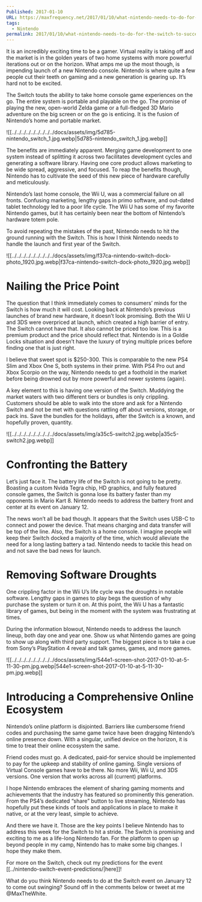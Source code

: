 ```yaml
---
Published: 2017-01-10
URL: https://maxfrequency.net/2017/01/10/what-nintendo-needs-to-do-for-the-switch-to-succeed/
tags:
  - Nintendo
permalink: 2017/01/10/what-nintendo-needs-to-do-for-the-switch-to-succeed/
---
```

It is an incredibly exciting time to be a gamer. Virtual reality is taking off and the market is in the golden years of two home systems with more powerful iterations out or on the horizon. What amps me up the most though, is impending launch of a new Nintendo console. Nintendo is where quite a few people cut their teeth on gaming and a new generation is gearing up. It’s hard not to be excited.

The Switch touts the ability to take home console game experiences on the go. The entire system is portable and playable on the go. The promise of playing the new, open-world Zelda game or a full-fledged 3D Mario adventure on the big screen or on the go is enticing. It is the fusion of Nintendo’s home and portable market.

![[../../../../../../../../../docs/assets/img/5d785-nintendo_switch_1.jpg.webp|5d785-nintendo_switch_1.jpg.webp]]

The benefits are immediately apparent. Merging game development to one system instead of splitting it across two facilitates development cycles and generating a software library. Having one core product allows marketing to be wide spread, aggressive, and focused. To reap the benefits though, Nintendo has to cultivate the seed of this new piece of hardware carefully and meticulously.

Nintendo’s last home console, the Wii U, was a commercial failure on all fronts. Confusing marketing, lengthy gaps in primo software, and out-dated tablet technology led to a poor life cycle. The Wii U has some of my favorite Nintendo games, but it has certainly been near the bottom of Nintendo’s hardware totem pole.

To avoid repeating the mistakes of the past, Nintendo needs to hit the ground running with the Switch. This is how I think Nintendo needs to handle the launch and first year of the Switch.

![[../../../../../../../../../docs/assets/img/f37ca-nintendo-switch-dock-photo_1920.jpg.webp|f37ca-nintendo-switch-dock-photo_1920.jpg.webp]]

# Nailing the Price Point

The question that I think immediately comes to consumers’ minds for the Switch is how much it will cost. Looking back at Nintendo’s previous launches of brand new hardware, it doesn’t look promising. Both the Wii U and 3DS were overpriced at launch, which created a high barrier of entry. The Switch cannot have that. It also cannot be priced too low. This is a premium product and the price should reflect that. Nintendo is in a Goldie Locks situation and doesn’t have the luxury of trying multiple prices before finding one that is just right.

I believe that sweet spot is $250-300. This is comparable to the new PS4 Slim and Xbox One S, both systems in their prime. With PS4 Pro out and Xbox Scorpio on the way, Nintendo needs to get a foothold in the market before being drowned out by more powerful and newer systems (again).

A key element to this is having one version of the Switch. Muddying the market waters with two different tiers or bundles is only crippling. Customers should be able to walk into the store and ask for a Nintendo Switch and not be met with questions rattling off about versions, storage, or pack ins. Save the bundles for the holidays, after the Switch is a known, and hopefully proven, quantity.

![[../../../../../../../../../docs/assets/img/a35c5-switch2.jpg.webp|a35c5-switch2.jpg.webp]]

# Confronting the Battery

Let’s just face it. The battery life of the Switch is not going to be pretty. Boasting a custom Nvida Tegra chip, HD graphics, and fully featured console games, the Switch is gonna lose its battery faster than my opponents in Mario Kart 8. Nintendo needs to address the battery front and center at its event on January 12.

The news won’t all be bad though. It appears that the Switch uses USB-C to connect and power the device. That means charging and data transfer will be top of the line. Also, the Switch is a home console. I imagine people will keep their Switch docked a majority of the time, which would alleviate the need for a long lasting battery a tad. Nintendo needs to tackle this head on and not save the bad news for launch.

# Removing Software Droughts

One crippling factor in the Wii U’s life cycle was the droughts in notable software. Lengthy gaps in games to play begs the question of why purchase the system or turn it on. At this point, the Wii U has a fantastic library of games, but being in the moment with the system was frustrating at times.

During the information blowout, Nintendo needs to address the launch lineup, both day one and year one. Show us what Nintendo games are going to show up along with third party support. The biggest piece is to take a cue from Sony’s PlayStation 4 reveal and talk games, games, and more games.

![[../../../../../../../../../docs/assets/img/544e1-screen-shot-2017-01-10-at-5-11-30-pm.jpg.webp|544e1-screen-shot-2017-01-10-at-5-11-30-pm.jpg.webp]]

# Introducing a Comprehensive Online Ecosystem

Nintendo’s online platform is disjointed. Barriers like cumbersome friend codes and purchasing the same game twice have been dragging Nintendo’s online presence down. With a singular, unified device on the horizon, it is time to treat their online ecosystem the same.

Friend codes must go. A dedicated, paid-for service should be implemented to pay for the upkeep and stability of online gaming. Single versions of Virtual Console games have to be there. No more Wii, Wii U, and 3DS versions. One version that works across all (current) platforms.

I hope Nintendo embraces the element of sharing gaming moments and achievements that the industry has featured so prominently this generation. From the PS4’s dedicated “share” button to live streaming, Nintendo has hopefully put these kinds of tools and applications in place to make it native, or at the very least, simple to achieve.

And there we have it. Those are the key points I believe Nintendo has to address this week for the Switch to hit a stride. The Switch is promising and exciting to me as a life-long Nintendo fan. For the platform to open up beyond people in my camp, Nintendo has to make some big changes. I hope they make them.

For more on the Switch, check out my predictions for the event [[../nintendo-switch-event-predictions/|here]]!

What do you think Nintendo needs to do at the Switch event on January 12 to come out swinging? Sound off in the comments below or tweet at me @MaxTheWhite.
